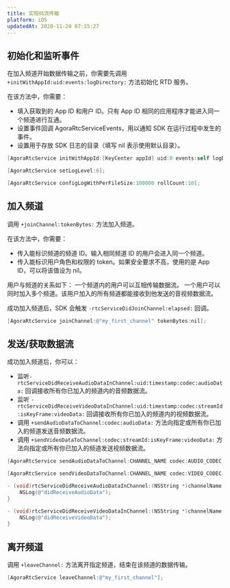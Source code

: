 ```yaml
---
title: 实现码流传输
platform: iOS
updatedAt: 2020-11-24 07:15:27
---
```

## 初始化和监听事件
在加入频道开始数据传输之前，你需要先调用 `+initWithAppId:uid:events:logDirectory:` 方法初始化 RTD 服务。

在该方法中，你需要：
* 填入获取到的 App ID 和用户 ID。只有 App ID 相同的应用程序才能进入同一个频道进行互通。
* 设置事件回调 AgoraRtcServiceEvents，用以通知 SDK 在运行过程中发生的事件。
* 设置用于存放 SDK 日志的目录（填写 nil 表示使用默认目录）。

~~~objective-c
[AgoraRtcService initWithAppId:[KeyCenter appId] uid:0 events:self logDirectory:nil];

[AgoraRtcService setLogLevel:6];

[AgoraRtcService configLogWithPerFileSize:100000 rollCount:10];
~~~

## 加入频道
调用 `+joinChannel:tokenBytes:` 方法加入频道。

在该方法中，你需要：

* 传入能标识频道的频道 ID。输入相同频道 ID 的用户会进入同一个频道。
* 传入能标识用户角色和权限的 token。如果安全要求不高，使用的是 App ID，可以将该值设为 nil。

用户与频道的关系如下：
一个频道内的用户可以互相传输数据流。
一个用户可以同时加入多个频道。该用户加入的所有频道都能接收到他发送的音视频数据流。

成功加入频道后，SDK 会触发 `-rtcServiceDidJoinChannel:elapsed:` 回调。

~~~objective-c
[AgoraRtcService joinChannel:@"my_first_channel" tokenBytes:nil];
~~~

## 发送/获取数据流
成功加入频道后，你可以：
* 监听`-rtcServiceDidReceiveAudioDataInChannel:uid:timestamp:codec:audioData:` 回调接收所有你已加入的频道内的音频数据流。
* 监听 `-rtcServiceDidReceiveVideoDataInChannel:uid:timestamp:codec:streamId:isKeyFrame:videoData:` 回调接收所有你已加入的频道内的视频数据流。
* 调用 `+sendAudioDataToChannel:codec:audioData:` 方法向指定或所有你已加入的频道发送音频数据流。
* 调用 `+sendVideoDataToChannel:codec:streamId:isKeyFrame:videoData:` 方法向指定或所有你已加入的频道发送视频数据流。

~~~objective-c
[AgoraRtcService sendAudioDataToChannel:CHANNEL_NAME codec:AUDIO_CODEC audioData:data];

[AgoraRtcService sendVideoDataToChannel:CHANNEL_NAME codec:VIDEO_CODEC  streamId:VIDEO_STREAM_ID isKeyFrame:shouldBeKey videoData:data];

- (void)rtcServiceDidReceiveAudioDataInChannel:(NSString *)channelName uid:(uint32_t)uid timestamp:(uint16_t)timestamp codec:(uint8_t)codec audioData:(NSData *)audioData {
    NSLog(@"didReceiveAudioData");
}

- (void)rtcServiceDidReceiveVideoDataInChannel:(NSString *)channelName uid:(uint32_t)uid timestamp:(uint16_t)timestamp codec:(uint8_t)codec streamId:(uint8_t)streamId isKeyFrame:(BOOL)isKeyFrame videoData:(NSData *)videoData {
    NSLog(@"didReceiveVideoData");
}

~~~

## 离开频道
调用 `+leaveChannel:`  方法离开指定频道，结束在该频道的数据传输。

~~~objective-c
[AgoraRtcService leaveChannel:@"my_first_channel"];
~~~



